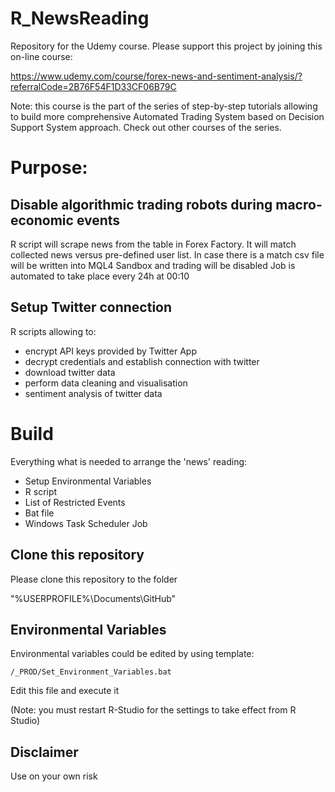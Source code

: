 # R_NewsReading

Repository for the Udemy course. Please support this project by joining this on-line course:

https://www.udemy.com/course/forex-news-and-sentiment-analysis/?referralCode=2B76F54F1D33CF06B79C

Note: this course is the part of the series of step-by-step tutorials allowing to build more comprehensive Automated Trading System based on Decision Support System approach. Check out other courses of the series.

# Purpose:

## Disable algorithmic trading robots during macro-economic events

R script will scrape news from the table in Forex Factory. It will match collected news versus pre-defined user list.
In case there is a match csv file will be written into MQL4 Sandbox and trading will be disabled
Job is automated to take place every 24h at 00:10

## Setup Twitter connection

R scripts allowing to:

- encrypt API keys provided by Twitter App
- decrypt credentials and establish connection with twitter
- download twitter data
- perform data cleaning and visualisation
- sentiment analysis of twitter data

# Build

Everything what is needed to arrange the 'news' reading:

- Setup Environmental Variables
- R script
- List of Restricted Events
- Bat file
- Windows Task Scheduler Job

## Clone this repository

Please clone this repository to the folder 

"%USERPROFILE%\Documents\GitHub"

## Environmental Variables

Environmental variables could be edited by using template:

`/_PROD/Set_Environment_Variables.bat`

Edit this file and execute it

(Note: you must restart R-Studio for the settings to take effect from R Studio)


## Disclaimer

Use on your own risk
